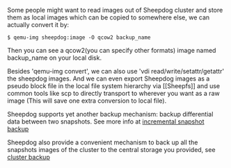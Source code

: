 Some people might want to read images out of Sheepdog cluster and store them as local images which can be copied to somewhere else, we can actually convert it by:

    $ qemu-img sheepdog:image -O qcow2 backup_name

Then you can see a qcow2(you can specify other formats) image named backup_name on your local disk.

Besides 'qemu-img convert', we can also use 'vdi read/write/setattr/getattr' the sheepdog images. And we can even export Sheepdog images as a pseudo block file in the local file system hierarchy via [[Sheepfs]] and use common tools like scp to directly transport to wherever you want as a raw image (This will save one extra conversion to local file).

Sheepdog supports yet another backup mechanism: backup differential data between two snapshots. See more info at [incremental snapshot backup](http://comments.gmane.org/gmane.comp.file-systems.sheepdog/6749)

Sheepdog also provide a convenient mechanism to back up all the snapshots images of the cluster to the central storage you provided, see [cluster backup](https://github.com/collie/sheepdog/wiki/Backend-Stores%2C-Object-Cache-and-Disk-Cache#cluster-backup)